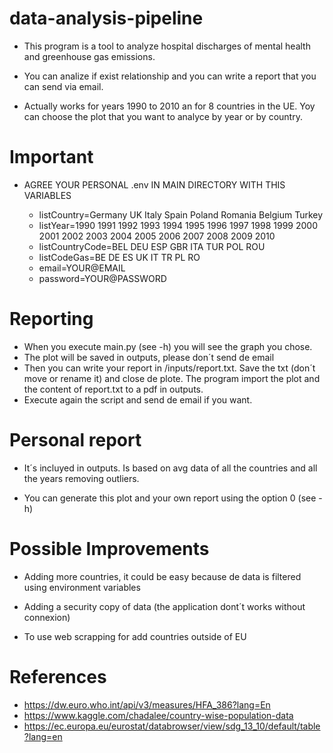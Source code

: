 # data-analysis-pipeline

* This program is a tool to analyze hospital discharges of mental health and greenhouse gas emissions.

* You can analize if exist relationship and you can write a report that you can send via email.

* Actually works for years 1990 to 2010 an for 8 countries in the UE. Yoy can choose the plot that you want to analyce by year or by country.

# Important

* AGREE YOUR PERSONAL .env IN MAIN DIRECTORY WITH THIS VARIABLES

    * listCountry=Germany UK Italy Spain Poland Romania Belgium Turkey
    * listYear=1990 1991 1992 1993 1994 1995 1996 1997 1998 1999 2000 2001 2002 2003 2004 2005 2006 2007 2008 2009 2010
    * listCountryCode=BEL DEU ESP GBR ITA TUR POL ROU
    * listCodeGas=BE DE ES UK IT TR PL RO
    * email=YOUR@EMAIL
    * password=YOUR@PASSWORD

# Reporting

* When you execute main.py (see -h) you will see the graph you chose. 
* The plot will be saved in outputs, please don´t send de email
* Then you can write your report in /inputs/report.txt. Save the txt (don´t move or rename it) and close de plote. The program import the plot and the content of report.txt to a pdf in outputs.
* Execute again the script and send de email if you want.


# Personal report

* It´s incluyed in outputs. Is based on avg data of all the countries and all the years removing outliers.

* You can generate this plot and your own report using the option 0 (see -h)

# Possible Improvements

* Adding more countries, it could be easy because de data is filtered using environment variables

* Adding a security copy of data (the application dont´t works without connexion)

* To use web scrapping for add countries outside of EU
 

# References
* https://dw.euro.who.int/api/v3/measures/HFA_386?lang=En
* https://www.kaggle.com/chadalee/country-wise-population-data 
* https://ec.europa.eu/eurostat/databrowser/view/sdg_13_10/default/table?lang=en
